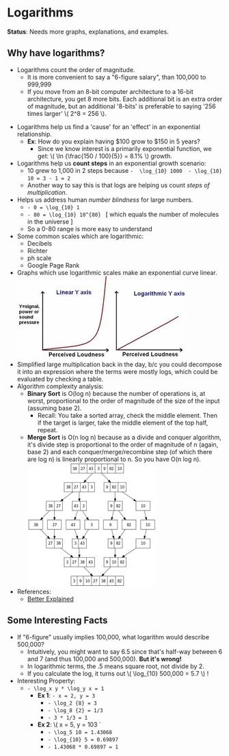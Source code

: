 Logarithms
=========================== 
**Status**: Needs more graphs, explanations, and examples.  

## Why have logarithms?

- Logarithms count the order of magnitude.
	- It is more convenient to say a "6-figure salary", than 100,000 to 999,999
	- If you move from an 8-bit computer architecture to a 16-bit architecture, you get 8 more bits.  Each additional bit is an extra order of magnitude, but an additional '8-bits' is preferable to saying '256 times larger' \\( 2^8 = 256 \\).
* Logarithms help us find a 'cause' for an 'effect' in an exponential relationship.
	* __Ex__: How do you explain having $100 grow to $150 in 5 years?
		* Since we know interest is a primarily exponential function, we get:  \\( \ln {\frac{150 / 100}{5}} = 8.1\%  \\) growth.
* Logarithms help us __count steps__ in an exponential growth scenario:
	* 10 grew to 1,000 in 2 steps because `-  \log_{10} 1000  - \log_{10} 10 = 3 - 1 = 2 `   
	* Another way to say this is that logs are helping us count _steps of multiplication_.
* Helps us address human _number blindness_ for large numbers.
	* `- 0 = \log_{10} 1 `
	* `- 80 = \log_{10} 10^{80} ` [ which equals the number of molecules in the universe ]
	* So a 0-80 range is more easy to understand
* Some common scales which are logarithmic:
	* Decibels
	* Richter
	* ph scale
	* Google Page Rank
* Graphs which use logarithmic scales make an exponential curve linear.
![enter image description here](https://github.com/skijit/Notes/blob/master/resources/images/math/image002.jpg?raw=1)
* Simplified large multiplication back in the day, b/c you could decompose it into an expression where the terms were mostly logs, which could be evaluated by checking a table.
* Algorithm complexity analysis:
	* __Binary Sort__ is O(log n) because the number of operations is, at worst, proportional to the order of magnitude of the size of the input (assuming base 2).
		* Recall: You take a sorted array, check the middle element.  Then if the target is larger, take the middle element of the top half, repeat.
	* __Merge Sort__ is O(n log n) because as a divide and conquer algorithm, it's divide step is proportional to the order of magnitude of n (again, base 2) and each conquer/merge/recombine step (of which there are log n) is linearly proportional to n.  So you have O(n log n).
	![enter image description here](https://github.com/skijit/Notes/blob/master/resources/images/math/Merge_sort_algorithm_diagram.svg.png?raw=1)
* References:
	* [Better Explained](http://betterexplained.com/articles/using-logs-in-the-real-world/)

## Some Interesting Facts
* If "6-figure" usually implies 100,000, what logarithm would describe 500,000?
	* Intuitively, you might want to say 6.5 since that's half-way between 6 and 7 (and thus 100,000 and 500,000).  __But it's wrong!__
	* In logarithmic terms, the .5 means square root, not divide by 2.  
	* If you calculate the log, it turns out \\( \log_{10} 500,000 = 5.7 \\) !
* Interesting Property:
	- `- \log_x y * \log_y x = 1 `
		- **Ex 1**:  `- x = 2, y = 3 `
			- `- \log_2 {8} = 3 `
			- `- \log_8 {2} = 1/3 `
			- `- 3 * 1/3 = 1 `
		- **Ex 2**:  \\( x = 5, y = 103 `
			- `- \log_5 10 = 1.43068 `
			- `- \log_{10} 5 = 0.69897 `
			- `- 1.43068 * 0.69897 = 1 `


